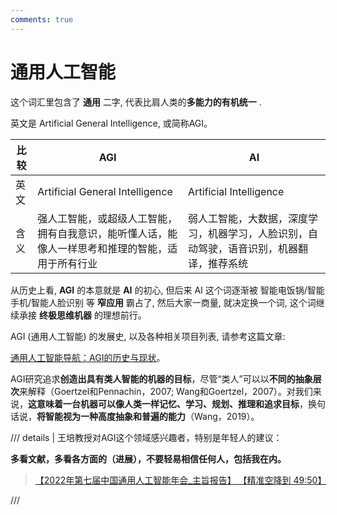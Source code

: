 ```yaml
---
comments: true
---
```


# 通用人工智能

这个词汇里包含了 **通用** 二字, 代表比肩人类的**多能力的有机统一** .

英文是 Artificial General Intelligence, 或简称AGI。

| 比较 | AGI                                                                                              | AI                                                                                       |
| ---- | ------------------------------------------------------------------------------------------------ | ---------------------------------------------------------------------------------------- |
| 英文 | Artificial General Intelligence                                                                  | Artificial Intelligence                                                                  |
| 含义 | 强人工智能，或超级人工智能，拥有自我意识，能听懂人话，能像人一样思考和推理的智能，适用于所有行业 | 弱人工智能，大数据，深度学习，机器学习，人脸识别，自动驾驶，语音识别，机器翻译，推荐系统 |

从历史上看, **AGI** 的本意就是 **AI** 的初心, 但后来 AI 这个词逐渐被 智能电饭锅/智能手机/智能人脸识别 等 **窄应用** 霸占了, 然后大家一商量, 就决定换一个词, 这个词继续承接 **终极思维机器** 的理想前行。

AGI (通用人工智能) 的发展史, 以及各种相关项目列表, 请参考这篇文章:

[通用人工智能导航：AGI的历史与现状](https://www.jiqizhixin.com/articles/2018-11-15-6)。

AGI研究追求**创造出具有类人智能的机器的目标**，尽管“类人”可以以**不同的抽象层次**来解释（Goertzel和Pennachin，2007; Wang和Goertzel，2007）。对我们来说，**这意味着一台机器可以像人类一样记忆、学习、规划、推理和追求目标**，换句话说，**将智能视为一种高度抽象和普遍的能力**（Wang，2019）。

/// details | 王培教授对AGI这个领域感兴趣者，特别是年轻人的建议：

**多看文献，多看各方面的（进展），不要轻易相信任何人，包括我在内。**

> [【2022年第七届中国通用人工智能年会_主旨报告】 【精准空降到 49:50】](https://www.bilibili.com/video/BV1fS4y177JZ/?p=4&share_source=copy_web&vd_source=69a514dc0e2aaf825077e413b7f6a4d4&t=2990)

///
